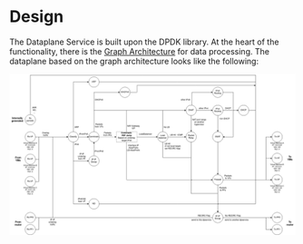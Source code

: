 # Design
The Dataplane Service is built upon the DPDK library. At the heart of the functionality, there is the  [Graph Architecture](http://doc.dpdk.org/guides/prog_guide/graph_lib.html) for data processing. The dataplane based on the graph architecture looks like the following:

![DP-Service dataplane](../sys_design/dpservice_dataplane.drawio.png)
